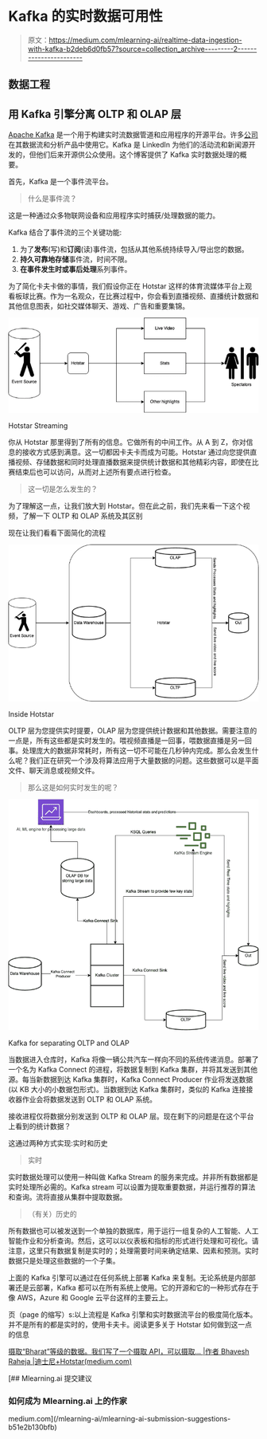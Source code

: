 # Kafka 的实时数据可用性

> 原文：<https://medium.com/mlearning-ai/realtime-data-ingestion-with-kafka-b2deb6d0fb57?source=collection_archive---------2----------------------->

## 数据工程

## 用 Kafka 引擎分离 OLTP 和 OLAP 层

[Apache Kafka](https://kafka.apache.org/) 是一个用于构建实时流数据管道和应用程序的开源平台。许多[公司](https://kafka.apache.org/powered-by#:~:text=Today%2C%20Kafka%20is%20used%20by,strategies%20with%20event%20streaming%20architecture.)在其数据流和分析产品中使用它。Kafka 是 LinkedIn 为他们的活动流和新闻源开发的，但他们后来开源供公众使用。这个博客提供了 Kafka 实时数据处理的概要。

首先，Kafka 是一个事件流平台。

> 什么是事件流？

这是一种通过众多物联网设备和应用程序实时捕获/处理数据的能力。

Kafka 结合了事件流的三个关键功能:

1.  为了**发布**(写)和**订阅**(读)事件流，包括从其他系统持续导入/导出您的数据。
2.  **持久可靠地存储**事件流，时间不限。
3.  **在事件发生时或事后处理**系列事件。

为了简化卡夫卡做的事情，我们假设你正在 Hotstar 这样的体育流媒体平台上观看板球比赛。作为一名观众，在比赛过程中，你会看到直播视频、直播统计数据和其他信息图表，如社交媒体聊天、游戏、广告和重要集锦。

![](img/f9f77ac0ec15ed0f090569d13ab5e3fe.png)

Hotstar Streaming

你从 Hotstar 那里得到了所有的信息。它做所有的中间工作。从 A 到 Z，你对信息的接收方式感到满意。这一切都因卡夫卡而成为可能。Hotstar 通过向您提供直播视频、存储数据和同时处理直播数据来提供统计数据和其他精彩内容，即使在比赛结束后也可以访问，从而对上述所有要点进行检查。

> 这一切是怎么发生的？

为了理解这一点，让我们放大到 Hotstar。但在此之前，我们先来看一下这个视频，了解一下 OLTP 和 OLAP 系统及其区别

现在让我们看看下面简化的流程

![](img/b13cf00f53c34907de73d3ceb900a020.png)

Inside Hotstar

OLTP 层为您提供实时提要，OLAP 层为您提供统计数据和其他数据。需要注意的一点是，所有这些都是实时发生的。喂视频直播是一回事，喂数据直播是另一回事。处理庞大的数据非常耗时，所有这一切不可能在几秒钟内完成。那么会发生什么呢？我们正在研究一个涉及将算法应用于大量数据的问题。这些数据可以是平面文件、聊天消息或视频文件。

> 那么这是如何实时发生的呢？

![](img/0d1b96ed7912fde2b730b54a32b35a2a.png)

Kafka for separating OLTP and OLAP

当数据进入仓库时，Kafka 将像一辆公共汽车一样向不同的系统传递消息。部署了一个名为 Kafka Connect 的进程，将数据复制到 Kafka 集群，并将其发送到其他源。每当新数据到达 Kafka 集群时，Kafka Connect Producer 作业将发送数据(以 KB 大小的小数据包形式)。当数据到达 Kafka 集群时，类似的 Kafka 连接接收器作业会将数据发送到 OLTP 和 OLAP 系统。

接收进程仅将数据分别发送到 OLTP 和 OLAP 层。现在剩下的问题是在这个平台上看到的统计数据？

这通过两种方式实现:实时和历史

> 实时

实时数据处理可以使用一种叫做 Kafka Stream 的服务来完成。并非所有数据都是实时处理所必需的。Kafka stream 可以设置为提取重要数据，并运行推荐的算法和查询。流将直接从集群中提取数据。

> （有关）历史的

所有数据也可以被发送到一个单独的数据库，用于运行一组复杂的人工智能、人工智能作业和分析查询。然后，这可以以仪表板和指标的形式进行处理和可视化。请注意，这里只有数据复制是实时的；处理需要时间来确定结果、因素和预测。实时数据只是处理这些数据的一个子集。

上面的 Kafka 引擎可以通过在任何系统上部署 Kafka 来复制。无论系统是内部部署还是云部署，Kafka 都可以在所有系统上使用。它的开源和它的一种形式存在于像 AWS，Azure 和 Google 云平台这样的主要云上。

页（page 的缩写）s:以上流程是 Kafka 引擎和实时数据流平台的极度简化版本。并不是所有的都是实时的，使用卡夫卡。阅读更多关于 Hotstar 如何做到这一点的信息

[摄取“Bharat”等级的数据。我们写了一个摄取 API，可以摄取… |作者 Bhavesh Raheja |迪士尼+Hotstar(medium.com)](/hotstar/ingesting-data-at-bharat-scale-36615cbb4294)

[](/mlearning-ai/mlearning-ai-submission-suggestions-b51e2b130bfb) [## Mlearning.ai 提交建议

### 如何成为 Mlearning.ai 上的作家

medium.com](/mlearning-ai/mlearning-ai-submission-suggestions-b51e2b130bfb)